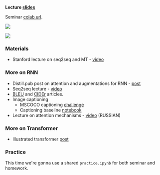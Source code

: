 __Lecture [slides](https://github.com/yandexdataschool/nlp_course/raw/master/resources/slides/nlp18_04_seq2seq_attention.pdf)__

Seminar [colab url](https://colab.research.google.com/github/yandexdataschool/nlp_course/blob/master/week4_seq2seq/practice.ipynb).

![](https://raw.githubusercontent.com/yandexdataschool/nlp_course/master/resources/vanilla_enc_dec.gif)

![](https://raw.githubusercontent.com/yandexdataschool/nlp_course/master/resources/attention_mechanism.gif)

### Materials
* Stanford lecture on seq2seq and MT - [video](https://www.youtube.com/watch?v=IxQtK2SjWWM)

### More on RNN
* Distill.pub post on attention and augmentations for RNN - [post](https://distill.pub/2016/augmented-rnns/)
* Seq2seq lecture - [video](https://www.youtube.com/watch?v=G5RY_SUJih4)
* [BLEU](http://www.aclweb.org/anthology/P02-1040.pdf) and [CIDEr](https://arxiv.org/pdf/1411.5726.pdf) articles.
* Image captioning
  * MSCOCO captioning [challenge](http://mscoco.org/dataset/#captions-challenge2015)
  * Captioning baseline [notebook](https://github.com/yandexdataschool/HSE_deeplearning/blob/master/week7/captioning_solution_ars.ipynb)
* Lecture on attention mechanisms - [video](https://www.youtube.com/watch?v=_XRBlhzb31U) (RUSSIAN)

### More on Transformer
* Illustrated transformer [post](https://jalammar.github.io/illustrated-transformer/)

### Practice
This time we're gonna use a shared `practice.ipynb` for both seminar and homework.
